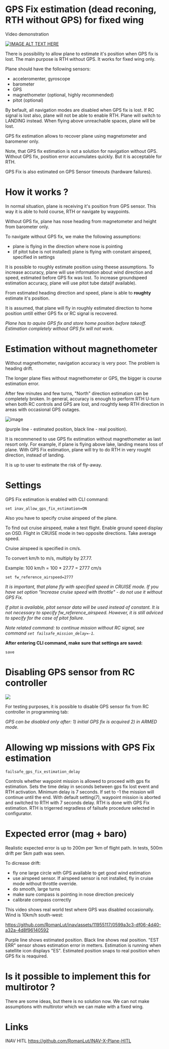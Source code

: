 # GPS Fix estimation (dead reconing, RTH without GPS) for fixed wing

Video demonstration

[![IMAGE ALT TEXT HERE](https://img.youtube.com/vi/wzvgRpXCS4U/0.jpg)](https://www.youtube.com/watch?v=wzvgRpXCS4U)

There is possibility to allow plane to estimate it's position when GPS fix is lost.
The main purpose is RTH without GPS.
It works for fixed wing only.

Plane should have the following sensors:
- acceleromenter, gyroscope
- barometer
- GPS
- magnethometer (optional, highly recommended)
- pitot (optional)

By befault, all navigation modes are disabled when GPS fix is lost. If RC signal is lost also, plane will not be able to enable RTH. Plane will switch to LANDING instead. When flying above unreachable spaces, plane will be lost.

GPS fix estimation allows to recover plane using magnetometer and baromener only.

Note, that GPS fix estimation is not a solution for navigation without GPS. Without GPS fix, position error accumulates quickly. But it is acceptable for RTH. 

GPS Fix is also estimated on GPS Sensor timeouts (hardware failures).

# How it works ?

In normal situation, plane is receiving it's position from GPS sensor. This way it is able to hold course, RTH or navigate by waypoints.

Without GPS fix, plane has nose heading from magnetometer and height from barometer only.

To navigate without GPS fix, we make the following assumptions:
- plane is flying in the direction where nose is pointing
- (if pitot tube is not installed) plane is flying with constant airspeed, specified in settings

It is possible to roughly estimate position using theese assumptions. To increase accuracy, plane will use information about wind direction and speed, estimated before GPS fix was lost. To increase groundspeed estimation accuracy, plane will use pitot tube data(if available).

From estimated heading direction and speed, plane is able to **roughty** estimate it's position.

It is assumed, that plane will fly in roughly estimated direction to home position untill either GPS fix or RC signal is recovered.

*Plane has to aquire GPS fix and store home position before takeoff. Estimation completely without GPS fix will not work*.

# Estimation without magnethometer

Without magnethometer, navigation accuracy is very poor. The problem is heading drift. 

The longer plane flies without magnethometer or GPS, the bigger is course estimation error.

After few minutes and few turns, "North" direction estimation can be completely broken.
In general, accuracy is enough to perform RTH U-turn when both RC controls and GPS are lost, and roughtly keep RTH direction in areas with occasional GPS outages.

![image](https://github.com/RomanLut/inav/assets/11955117/3d5c5d10-f43a-45f9-a647-af3cca87c4da)

(purple line - estimated position, black line - real position).

It is recommened to use GPS fix estimation without magnethometer as last resort only. For example, if plane is flying above lake, landing means loss of plane. With GPS Fix estimation, plane will try to do RTH in very rought direction, instead of landing.

It is up to user to estimate the risk of fly-away.


# Settings

GPS Fix estimation is enabled with CLI command:

```set inav_allow_gps_fix_estimation=ON```

Also you have to specify cruise airspeed of the plane.

To find out cruise airspeed, make a test flight. Enable ground speed display on OSD. Flight in CRUISE mode in two opposite directions. Take average speed.

Cruise airspeed is specified in cm/s.

To convert km/h to m/s, multiply by 27.77.


Example: 100 km/h = 100 * 27.77 = 2777 cm/s

```set fw_reference_airspeed=2777```

*It is important, that plane fly with specified speed in CRUISE mode. If you have set option "Increase cruise speed with throttle"  - do not use it without GPS Fix.*

*If pitot is available, pitot sensor data will be used instead of constant. It is not necessary to specify fw_reference_airspeed. However, it is still adviced to specify for the case of pitot failure.*

*Note related command: to continue mission without RC signal, see command ```set failsafe_mission_delay=-1```.*

**After entering CLI command, make sure that settings are saved:**

```save```

# Disabling GPS sensor from RC controller

![](Screenshots/programming_disable_gps_sensor_fix.png) 

For testing purposes, it is possible to disable GPS sensor fix from RC controller in programming tab:

*GPS can be disabled only after: 1) initial GPS fix is acquired 2) in ARMED mode.*

# Allowing wp missions with GPS Fix estimation

```failsafe_gps_fix_estimation_delay```

Controls whether waypoint mission is allowed to proceed with gps fix estimation. Sets the time delay in seconds between gps fix lost event and RTH activation. Minimum delay is 7 seconds. If set to -1 the mission will continue until the end. With default setting(7), waypoint mission is aborted and switched to RTH with 7 seconds delay. RTH is done with GPS Fix estimation. RTH is trigerred regradless of failsafe procedure selected in configurator.

# Expected error (mag + baro)

Realistic expected error is up to 200m per 1km of flight path. In tests, 500m drift per 5km path was seen. 

To dicrease drift:
- fly one large circle with GPS available to get good wind estimation
- use airspeed sensor. If airspeed sensor is not installed, fly in cruise mode without throttle override.
- do smooth, large turns
- make sure compass is pointing in nose direction precicely
- calibrate compass correctly

This video shows real world test where GPS was disabled occasionally. Wind is 10km/h south-west:


https://github.com/RomanLut/inav/assets/11955117/0599a3c3-df06-4d40-a32a-4d8f96140592


Purple line shows estimated position. Black line shows real position. "EST ERR" sensor shows estimation error in metters. Estimation is running when satellite icon displays "ES". Estimated position snaps to real position when GPS fix is reaquired.


# Is it possible to implement this for multirotor ?

There are some ideas, but there is no solution now. We can not make assumptions with multirotor which we can make with a fixed wing.


# Links

INAV HITL  https://github.com/RomanLut/INAV-X-Plane-HITL
